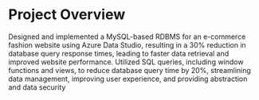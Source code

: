 # Project Overview  

Designed and implemented a MySQL-based RDBMS for an e-commerce fashion website using Azure Data Studio, resulting in a 30% reduction in database query response times, leading to faster data retrieval and improved website performance. Utilized SQL queries, including window functions and views, to reduce database query time by 20%, streamlining data management, improving user experience, and providing abstraction and data security
